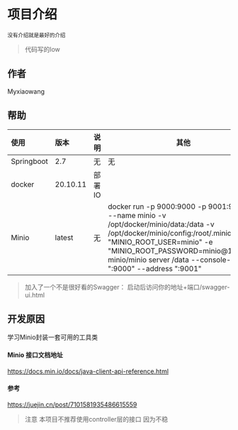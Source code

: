 # 项目介绍
    没有介绍就是最好的介绍
> 代码写的low
## 作者
Myxiaowang


## 帮助


| 使用         | 版本       | 说明   |其他|
|:-----------|:---------|------|-----|
| Springboot | 2.7      | 无    |无|
| docker     | 20.10.11 | 部署IO |
| Minio      | latest   | 无    |docker run -p 9000:9000 -p 9001:9001 -d --name minio -v /opt/docker/minio/data:/data -v /opt/docker/minio/config:/root/.minio -e "MINIO_ROOT_USER=minio" -e "MINIO_ROOT_PASSWORD=minio@123456" minio/minio server /data --console-address ":9000" --address ":9001"||
> 加入了一个不是很好看的Swagger：
> 启动后访问你的地址+端口/swagger-ui.html



## 开发原因
学习Minio封装一套可用的工具类


#### Minio 接口文档地址
https://docs.min.io/docs/java-client-api-reference.html

#### 参考
https://juejin.cn/post/7101581935486615559   



> 注意 本项目不推荐使用controller层的接口 因为不稳